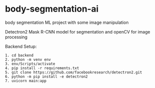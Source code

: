 # body-segmentation-ai
body segmentation ML project with some image manipulation

Detectron2 Mask R-CNN model for segmentation and openCV for image processing

Backend Setup:
```
1. cd backend
2. python -m venv env
3. env/Scripts/activate
4. pip install -r requirements.txt
5. git clone https://github.com/facebookresearch/detectron2.git
6. python -m pip install -e detectron2
7. uvicorn main:app
```
